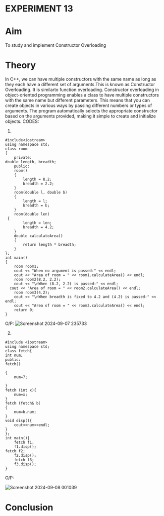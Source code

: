 
# EXPERIMENT 13
# Aim
To study and implement Constructor Overloading
# Theory

In C++, we can have multiple constructors with the same name as long as they each have a different set of arguments.This is known as Constructor Overloading. It is similarto function overloading. 
Constructor overloading in object-oriented programming enables a class to have multiple constructors with the same name but different parameters. This means that you can create objects in various ways by passing different numbers or types of arguments. The program automatically selects the appropriate constructor based on the arguments provided, making it simple to create and initialize objects.
CODES:

1. 
```
#include<iostream>
using namespace std;
class room
{
    private:
double length, breadth;
    public:
    room()
    {
        length = 8.2;
        breadth = 2.2;
    }
    room(double l, double b)
    {
        length = l;
        breadth = b; 
    }
    room(double len)
 {
        length = len;
        breadth = 4.2;
    }
    double calculateArea()
    {
        return length * breadth;
    }
};
int main()
{
    room room1;
    cout << "When no argument is passed:" << endl;
    cout << "Area of room = " << room1.calculateArea() << endl;
    room room2(8.2, 2.2);
    cout << "\nWhen (8.2, 2.2) is passed:" << endl;
  cout << "Area of room = " << room2.calculateArea() << endl;
    room room3(4.2);
    cout << "\nWhen breadth is fixed to 4.2 and (4.2) is passed:" << endl;
    cout << "Area of room = " << room3.calculateArea() << endl;
    return 0;
}
```

O/P:
![Screenshot 2024-09-07 235733](https://github.com/user-attachments/assets/330cc9ec-7a7a-4fb8-b704-fa076de887b6)


2.
```
#include <iostream>
using namespace std;
class fetch{
int num;
public:
fetch()

{
    num=7;
   
}
fetch (int x){
    num=x;
}
fetch (fetch& b)
{
    num=b.num;
}
void disp(){
    cout<<num<<endl;
}
};
int main(){
    fetch f1;
    f1.disp();
fetch f2;
    f2.disp();
    fetch f3;
    f3.disp();
}
```
O/P:

![Screenshot 2024-09-08 001039](https://github.com/user-attachments/assets/29c074d2-430f-4fd8-aa24-b29826c55cf8)


# Conclusion
